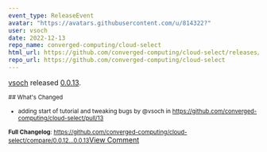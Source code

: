 ```yaml
---
event_type: ReleaseEvent
avatar: "https://avatars.githubusercontent.com/u/814322?"
user: vsoch
date: 2022-12-13
repo_name: converged-computing/cloud-select
html_url: https://github.com/converged-computing/cloud-select/releases/tag/0.0.13
repo_url: https://github.com/converged-computing/cloud-select
---
```


<a href='https://github.com/vsoch' target='_blank'>vsoch</a> released <a href='https://github.com/converged-computing/cloud-select/releases/tag/0.0.13' target='_blank'>0.0.13</a>.

<small>## What's Changed
* adding start of tutorial and tweaking bugs by @vsoch in https://github.com/converged-computing/cloud-select/pull/13


**Full Changelog**: https://github.com/converged-computing/cloud-select/compare/0.0.12...0.0.13</small><a href='https://github.com/converged-computing/cloud-select/releases/tag/0.0.13' target='_blank'>View Comment</a>